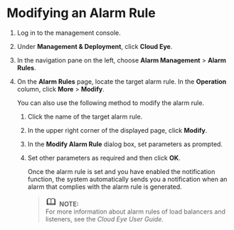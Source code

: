 # Modifying an Alarm Rule<a name="EN-US_TOPIC_0124328099"></a>

1.  Log in to the management console.
2.  Under  **Management & Deployment**, click  **Cloud Eye**.
3.  In the navigation pane on the left, choose  **Alarm Management**  \>  **Alarm Rules**.
4.  On the  **Alarm Rules**  page, locate the target alarm rule. In the  **Operation**  column, click  **More**  \>  **Modify**.

    You can also use the following method to modify the alarm rule.

    1.  Click the name of the target alarm rule.
    2.  In the upper right corner of the displayed page, click  **Modify**.
    3.  In the  **Modify Alarm Rule**  dialog box, set parameters as prompted.
    4.  Set other parameters as required and then click  **OK**.

        Once the alarm rule is set and you have enabled the notification function, the system automatically sends you a notification when an alarm that complies with the alarm rule is generated.

        >![](public_sys-resources/icon-note.gif) **NOTE:**   
        >For more information about alarm rules of load balancers and listeners, see the  _Cloud Eye User Guide_.  



